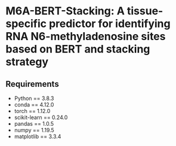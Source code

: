 # M6A-BERT-Stacking: A tissue-specific predictor for identifying RNA N6-methyladenosine sites based on BERT and stacking strategy

## Requirements
* Python == 3.8.3
* conda == 4.12.0
* torch == 1.12.0
* scikit-learn == 0.24.0
* pandas == 1.0.5
* numpy == 1.19.5
* matplotlib == 3.3.4
